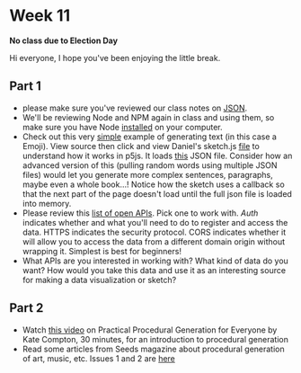 # Week 11
**No class due to Election Day**

Hi everyone,
I hope you've been enjoying the little break.

## Part 1
- please make sure you've reviewed our class notes on [JSON](https://github.com/lee2sman/dmsc_fall2018/tree/master/week9).
- We'll be reviewing Node and NPM again in class and using them, so make sure you have Node [installed](https://nodejs.org/en/download/) on your computer.
- Check out this very [simple](https://shiffman.github.io/A2Z-F17/week3-apis-data/00_corpora/) example of generating text (in this case a Emoji). View source then click and view Daniel's sketch.js [file](view-source:https://shiffman.github.io/A2Z-F17/week3-apis-data/00_corpora/sketch.js) to understand how it works in p5js. It loads [this](https://shiffman.github.io/A2Z-F17/week3-apis-data/00_corpora/sea_emoji.json) JSON file. Consider how an advanced version of this (pulling random words using multiple JSON files) would let you generate more complex sentences, paragraphs, maybe even a whole book...! Notice how the sketch uses a callback so that the next part of the page doesn't load until the full json file is loaded into memory.
- Please review this [list of open APIs](https://github.com/toddmotto/public-apis). Pick one to work with. *Auth* indicates whether and what you'll need to do to register and access the data. HTTPS indicates the security protocol. CORS indicates whether it will allow you to access the data from a different domain origin without wrapping it. Simplest is best for beginners!
- What APIs are you interested in working with? What kind of data do you want? How would you take this data and use it as an interesting source for making a data visualization or sketch?

## Part 2
- Watch [this video](https://www.youtube.com/watch?v=WumyfLEa6bU) on Practical Procedural Generation for Everyone by Kate Compton, 30 minutes, for an introduction to procedural generation
- Read some articles from Seeds magazine about procedural generation of art, music, etc. Issues 1 and 2 are [here](http://www.procjam.com/seeds)
